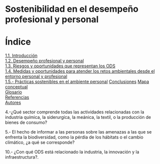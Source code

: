 # Sostenibilidad en el desempeño profesional y personal

  # Índice

[1.1. Introducción](introduccion.md)  
[1.2. Desempeño profesional y personal](1.2.desempeno_profesional.md)  
[1.3. Riesgos y oportunidades que representan los ODS](riesgos_y_oportunidades.md)  
[1.4. Medidas y oportunidades para atender los retos ambientales desde el entorno personal y profesional](1.4.medidas.md)  
[1.5.- Prácticas sostenibles en el ambiente personal](practicas_sostenibles.md)
[Conclusiones](conclusiones.md)
[Mapa conceptual](mapa_conceptual.md)  
[Glosario](glosario.md)  
[Referencias](referencias.md)  
[Autores](autores.md)






4.-¿Qué sector comprende todas las actividades relacionadas con la industria química, la siderurgíca, la meánica, la textil, o la producción de bienes de consumo?

5.- El hecho de informar a las personas sobre las amenazas a las que se enfrenta la biodiversidad, como la pérdia de los hábitats o el cambio climático, ¿a qué se corresponde?


10.- ¿Con qué ODS está relacionado la industria, la innovación y la infraestructura?.
